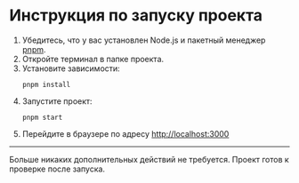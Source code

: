 # Инструкция по запуску проекта

1. Убедитесь, что у вас установлен Node.js и пакетный менеджер [pnpm](https://pnpm.io/).
2. Откройте терминал в папке проекта.
3. Установите зависимости:
   ```
   pnpm install
   ```
4. Запустите проект:
   ```
   pnpm start
   ```
5. Перейдите в браузере по адресу [http://localhost:3000](http://localhost:3000)

---

Больше никаких дополнительных действий не требуется. Проект готов к проверке после запуска.
